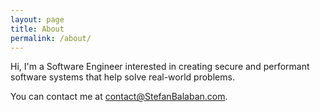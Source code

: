 ```yaml
---
layout: page
title: About
permalink: /about/
---
```


Hi, I'm a Software Engineer interested in creating secure and performant software systems that help solve real-world problems.

You can contact me at contact@StefanBalaban.com.